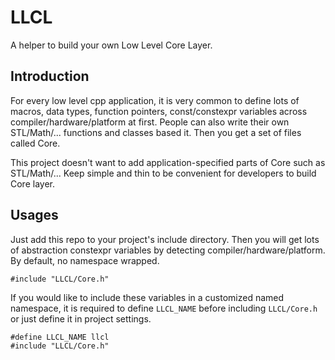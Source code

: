 # LLCL

A helper to build your own Low Level Core Layer.

## Introduction

For every low level cpp application, it is very common to define lots of macros, data types, function pointers, const/constexpr variables across compiler/hardware/platform at first. People can also write their own STL/Math/... functions and classes based it. Then you get a set of files called Core.

This project doesn't want to add application-specified parts of Core such as STL/Math/... Keep simple and thin to be convenient for developers to build Core layer.

## Usages

Just add this repo to your project's include directory. Then you will get lots of abstraction constexpr variables by detecting compiler/hardware/platform. By default, no namespace wrapped.

```
#include "LLCL/Core.h"
```

If you would like to include these variables in a customized named namespace, it is required to define `LLCL_NAME` before including `LLCL/Core.h` or just define it in project settings.

```
#define LLCL_NAME llcl
#include "LLCL/Core.h"
```
